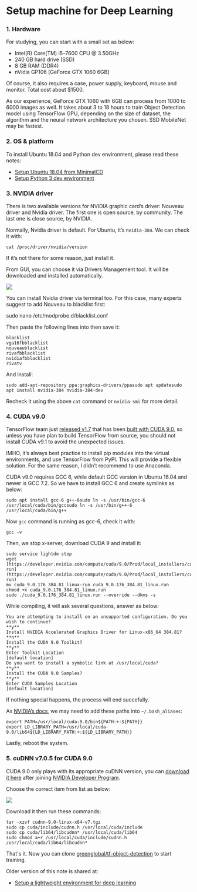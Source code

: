 # Setup machine for Deep Learning

### 1. Hardware

For studying, you can start with a small set as below:

-   Intel(R) Core(TM) i5–7600 CPU @ 3.50GHz
-   240 GB hard drive (SSD)
-   8 GB RAM (DDR4)
-   nVidia GP106 [GeForce GTX 1060 6GB]

Of course, it also requires a case, power supply, keyboard, mouse and monitor. Total cost about $1500.

As our experience, GeForce GTX 1060 with 6GB can process from 1000 to 6000 images as well.  It takes about 3 to 18 hours to train Object Detection model using TensorFlow GPU, depending on the size of dataset, the algorithm and the neural network architecture you chosen. SSD MobileNet may be fastest.

### 2. OS & platform

To install Ubuntu 18.04 and Python dev environment, please read these notes:

-   [Setup Ubuntu 18.04 from MinimalCD](https://github.com/greenglobal/ggml-docs/blob/master/setup_ubuntu_1804_from_minimalcd.md)
-   [Setup Python 3 dev environment](https://github.com/hoangtnm/TrainingServer-docs/blob/master/setup_python_3_dev_environment.md)

### 3. NVIDIA driver

There is two available versions for NVIDIA graphic card’s driver: Nouveau driver and Nvidia driver. The first one is open source, by community. The last one is close source, by NVIDIA.

Normally, Nvidia driver is default. For Ubuntu, it’s `nvidia-384`. We can check it with:

```
cat /proc/driver/nvidia/version
```

If it’s not there for some reason, just install it.

From GUI, you can choose it via Drivers Management tool. It will be downloaded and installed automatically.

![](https://cdn-images-1.medium.com/max/800/1*JrKer_82RJybSbiBFHLo8A.jpeg)

You can install Nvidia driver via terminal too. For this case, many experts suggest to add Nouveau to blacklist first:

sudo nano /etc/modprobe.d/blacklist.conf

Then paste the following lines into then save it:

```
blacklist 
vga16fbblacklist 
nouveaublacklist 
rivafbblacklist 
nvidiafbblacklist 
rivatv
```

And install:

```
sudo add-apt-repository ppa:graphics-drivers/ppasudo apt updatesudo apt install nvidia-384 nvidia-384-dev
```

Recheck it using the above `cat` command or `nvidia-smi` for more detail.

### 4. CUDA v9.0

TensorFlow team just [released v1.7](https://github.com/tensorflow/tensorflow/releases/tag/v1.7.0) that has been [built with CUDA 9.0](https://github.com/tensorflow/tensorflow/issues/15656), so unless you have plan to build TensorFlow from source, you should not install CUDA v9.1 to avoid the unexpected issues.

IMHO, it’s always best practice to install pip modules into the virtual environments, and use TensorFlow from PyPI. This will provide a flexible solution. For the same reason, I didn’t recommend to use Anaconda.

CUDA v9.0 requires GCC 6, while default GCC version in Ubuntu 16.04 and newer is GCC 7.2. So we have to install GCC 6 and create symlinks as below:

```
sudo apt install gcc-6 g++-6sudo ln -s /usr/bin/gcc-6 /usr/local/cuda/bin/gccsudo ln -s /usr/bin/g++-6 /usr/local/cuda/bin/g++
```

Now `gcc` command is running as gcc-6, check it with:

```
gcc -v
```

Then, we stop x-server, download CUDA 9 and install it:

```
sudo service lightdm stop  
wget [https://developer.nvidia.com/compute/cuda/9.0/Prod/local_installers/cuda_9.0.176_384.81_linux-run](https://developer.nvidia.com/compute/cuda/9.0/Prod/local_installers/cuda_9.0.176_384.81_linux-run)  
mv cuda_9.0.176_384.81_linux-run cuda_9.0.176_384.81_linux.run  
chmod +x cuda_9.0.176_384.81_linux.run  
sudo ./cuda_9.0.176_384.81_linux.run --override --dkms -s
```

While compiling, it will ask several questions, answer as below:

```
You are attempting to install on an unsupported configuration. Do you wish to continue?  
**y**  
Install NVIDIA Accelerated Graphics Driver for Linux-x86_64 384.81?  
**n**  
Install the CUDA 9.0 Toolkit?  
**y**  
Enter Toolkit Location  
[default location]  
Do you want to install a symbolic link at /usr/local/cuda?  
**y**  
Install the CUDA 9.0 Samples?  
**y**  
Enter CUDA Samples Location  
[default location]
```

If nothing special happens, the process will end succefully.

As [NVIDIA’s docs](http://docs.nvidia.com/cuda/cuda-installation-guide-linux/index.html#post-installation-actions), we may need to add these paths into `~/.bash_aliases`:

```
export PATH=/usr/local/cuda-9.0/bin${PATH:+:${PATH}}
export LD_LIBRARY_PATH=/usr/local/cuda-9.0/lib64${LD_LIBRARY_PATH:+:${LD_LIBRARY_PATH}}
```

Lastly, reboot the system.

### 5. cuDNN v7.0.5 for CUDA 9.0

CUDA 9.0 only plays with its appropriate cuDNN version, you can [download it here](https://developer.nvidia.com/cudnn) after joining [NVIDIA Developer Program](https://developer.nvidia.com/developer-program).

Choose the correct item from list as below:

![](https://cdn-images-1.medium.com/max/800/1*OHxg3vx5Xyui3GMoxiBepg.png)

Download it then run these commands:

```
tar -xzvf cudnn-9.0-linux-x64-v7.tgz  
sudo cp cuda/include/cudnn.h /usr/local/cuda/include  
sudo cp cuda/lib64/libcudnn* /usr/local/cuda/lib64  
sudo chmod a+r /usr/local/cuda/include/cudnn.h  
/usr/local/cuda/lib64/libcudnn*
```

That's it. Now you can clone [greenglobal/tf-object-detection](https://github.com/greenglobal/tf-object-detection) to start training.

Older version of this note is shared at:

- [Setup a lightweight environment for deep learning](https://medium.com/@ndaidong/setup-a-simple-environment-for-deep-learning-dc05c81c4914)
